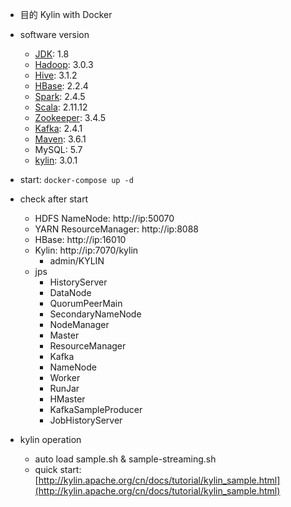 *  目的 Kylin with Docker

*  software version
   *  [JDK](https://www.oracle.com/cn/java/technologies/javase-jdk8-downloads.html): 1.8
   *  [Hadoop](https://archive.apache.org/dist/hadoop/common/hadoop-3.0.3/hadoop-3.0.3.tar.gz): 3.0.3
   *  [Hive](https://archive.apache.org/dist/hive/hive-3.1.2/apache-hive-3.1.2-bin.tar.gz): 3.1.2
   *  [HBase](https://archive.apache.org/dist/hbase/2.2.4/hbase-2.2.4-bin.tar.gz): 2.2.4
   *  [Spark](https://archive.apache.org/dist/spark/spark-2.4.5/spark-2.4.5-bin-without-hadoop.tgz): 2.4.5
   *  [Scala](https://downloads.lightbend.com/scala/2.11.12/scala-2.11.12.tgz): 2.11.12
   *  [Zookeeper](https://archive.apache.org/dist/zookeeper/zookeeper-3.4.5/zookeeper-3.4.5.tar.gz): 3.4.5
   *  [Kafka](https://mirrors.tuna.tsinghua.edu.cn/apache/kafka/2.4.1/kafka_2.11-2.4.1.tgz): 2.4.1
   *  [Maven](https://archive.apache.org/dist/maven/maven-3/3.6.1/binaries/apache-maven-3.6.1-bin.tar.gz): 3.6.1
   *  MySQL: 5.7
   *  [kylin](https://mirrors.tuna.tsinghua.edu.cn/apache/kylin/apache-kylin-3.0.1/apache-kylin-3.0.1-bin-hadoop3.tar.gz): 3.0.1

*  start: `docker-compose up -d`
*  check after start
   *  HDFS NameNode: http://ip:50070
   *  YARN ResourceManager: http://ip:8088
   *  HBase: http://ip:16010
   *  Kylin: http://ip:7070/kylin
      *  admin/KYLIN
   *  jps
      * HistoryServer
      * DataNode
      * QuorumPeerMain
      * SecondaryNameNode
      * NodeManager
      * Master
      * ResourceManager
      * Kafka
      * NameNode
      * Worker
      * RunJar
      * HMaster
      * KafkaSampleProducer
      * JobHistoryServer

*  kylin operation
   *  auto load sample.sh & sample-streaming.sh
   *  quick start: [http://kylin.apache.org/cn/docs/tutorial/kylin_sample.html](http://kylin.apache.org/cn/docs/tutorial/kylin_sample.html)
   
